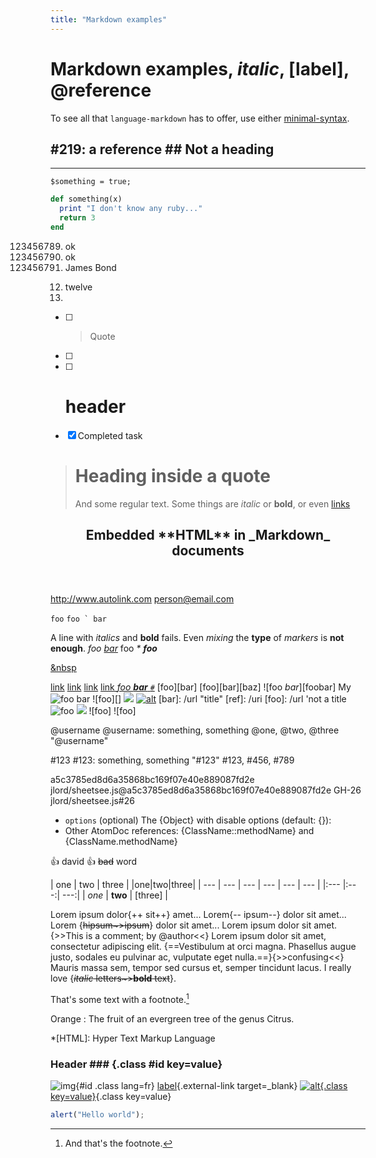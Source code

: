 ```yaml
---
title: "Markdown examples"
---
```


# Markdown examples, _italic_, [label], @reference #

To see all that `language-markdown` has to offer, use either [minimal-syntax](https://github.com/burodepeper/minimal-syntax/).

<!---------- Examples --------------------------------------------------------->

#219: a reference
\## Not a heading
---
**  * ** * ** * **

``````
$something = true;
``````

~~~ ruby param=4
def something(x)
  print "I don't know any ruby..."
  return 3
end
~~~

123456789. ok
1. ok
007. James Bond
12) twelve
13)

- [ ] > Quote
- [ ] <html>
- [ ] # header
- [x] Completed task

> # Heading inside a quote
> And some regular&nbsp;text. Some things are _italic_ or **bold**, or even [links](/to/somewhere/else)

<article id='document-123' class='article news'>
  <header>
    <h1>Embedded **HTML** in _Markdown_ documents</h1>
  </header>
</article>

<style type='text/css'>
div.class { color:red; }
</style>

<script>
document.getElementById("document-123").setAttribute("awesome", true);
</script>

<http://www.autolink.com>
<person@email.com>

`foo`
`` foo ` bar  ``

A line with *italics* and **bold** fails.
Even _mixing_ the **type** of *markers* is __not enough__.
*foo [bar](/url)*
foo *\**
_____foo_____

<a href="&ouml;&ouml;.html">

&nbsp

[link](/uri "title")
[link](</my uri>)
[link](</my uri> "title")
[link _foo **bar** `#`_](/uri)
[foo][bar]
[foo][bar][baz]
![foo *bar*][foobar]
My ![foo bar](/path/to/train.jpg  "title"   )
![foo][]
[![](/image.jpg)](/url)
[![alt](/image.jpg "title")](/url "title")
[bar]: /url "title"
[ref]: /uri
[foo]: /url 'not a title
![foo](/url "title")
![](/url)
\!\[foo]
\![foo]

@username
@username: something, something
@one, @two, @three
"@username"

#123
#123: something, something
"#123"
#123, #456, #789

a5c3785ed8d6a35868bc169f07e40e889087fd2e
jlord/sheetsee.js@a5c3785ed8d6a35868bc169f07e40e889087fd2e
GH-26
jlord/sheetsee.js#26

- `options` (optional) The {Object} with disable options (default: {}):
- Other AtomDoc references: {ClassName::methodName} and {ClassName.methodName}

:+1:
david :+1:
~~bad~~ word

| one | two | three |
|one|two|three|
| --- | --- | --- |
--- | --- | --- |
|:--- |:---:| ---:|
| _one_ | **two** | [three] |

Lorem ipsum dolor{++ sit++} amet...
Lorem{-- ipsum--} dolor sit amet...
Lorem {~~hipsum~>ipsum~~} dolor sit amet...
Lorem ipsum dolor sit amet.{>>This is a comment; by @author<<}
Lorem ipsum dolor sit amet, consectetur adipiscing elit. {==Vestibulum at orci magna. Phasellus augue justo, sodales eu pulvinar ac, vulputate eget nulla.==}{>>confusing<<} Mauris massa sem, tempor sed cursus et, semper tincidunt lacus.
I really love {~~_italic_ letters~>**bold** text~~}.

That's some text with a footnote.[^1]
[^1]: And that's the footnote.

Orange
: The fruit of an evergreen tree of the genus Citrus.

*[HTML]: Hyper Text Markup Language

### Header ### {.class #id key=value}
![img](url){#id .class lang=fr}
[label](http://www.url.com){.external-link target=_blank}
[![alt](/image.jpg "title"){.class key=value}](/url "title"){.class key=value}

~~~~~~~~~~~~~~~~~~~~~~~~~~~~ {.js #id .class key=value}
alert("Hello world");
~~~~~~~~~~~~~~~~~~~~~~~~~~~~
